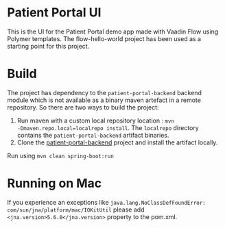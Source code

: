 # Patient Portal UI

This is the UI for the Patient Portal demo app made with Vaadin Flow using Polymer templates.
The flow-hello-world project has been used as a starting point for this project.

Build
======
The project has dependency to the <code>patient-portal-backend</code> backend module which is not available
as a binary maven artefact in a remote repository. So there are two ways to build the project:
1. Run maven with a custom local repository location : <code>mvn -Dmaven.repo.local=localrepo install</code>. 
The <code>localrepo</code> directory contains the <code>patient-portal-backend</code> artifact binaries.
1. Clone the [patient-portal-backend](https://github.com/vaadin/patient-portal-demo-backend/tree/master/patient-portal-backend) project and install the artifact locally.  

Run using
```mvn clean spring-boot:run```

Running on Mac
======
If you experience an exceptions like
`java.lang.NoClassDefFoundError: com/sun/jna/platform/mac/IOKitUtil`
please add `<jna.version>5.6.0</jna.version>` property to the pom.xml.
